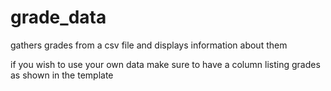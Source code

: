 # grade_data
gathers grades from a csv file and displays information about them

if you wish to use your own data make sure to have a column listing grades as shown in the template
